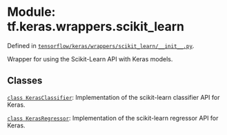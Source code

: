 <div itemscope itemtype="http://developers.google.com/ReferenceObject">
<meta itemprop="name" content="tf.keras.wrappers.scikit_learn" />
</div>

# Module: tf.keras.wrappers.scikit_learn



Defined in [`tensorflow/keras/wrappers/scikit_learn/__init__.py`](https://www.tensorflow.org/code/tensorflow/keras/wrappers/scikit_learn/__init__.py).

Wrapper for using the Scikit-Learn API with Keras models.

## Classes

[`class KerasClassifier`](../../../tf/keras/wrappers/scikit_learn/KerasClassifier.md): Implementation of the scikit-learn classifier API for Keras.

[`class KerasRegressor`](../../../tf/keras/wrappers/scikit_learn/KerasRegressor.md): Implementation of the scikit-learn regressor API for Keras.

